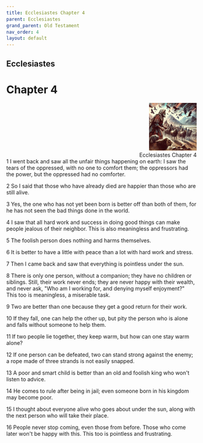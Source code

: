 ```yaml
---
title: Ecclesiastes Chapter 4
parent: Ecclesiastes
grand_parent: Old Testament
nav_order: 4
layout: default
---
```


## Ecclesiastes

# Chapter 4

<div style="clear: both; text-align: right;">
    <img src="/assets/Image/Ecclesiastes/500/4.jpg" alt="Ecclesiastes Chapter 4" class="chapter-image" style="max-width: 25%; height: auto;"/>
    <figcaption style="font-size: 14px;">Ecclesiastes Chapter 4</figcaption>
</div>
1 I went back and saw all the unfair things happening on earth: I saw the tears of the oppressed, with no one to comfort them; the oppressors had the power, but the oppressed had no comforter.

2 So I said that those who have already died are happier than those who are still alive.

3 Yes, the one who has not yet been born is better off than both of them, for he has not seen the bad things done in the world.

4 I saw that all hard work and success in doing good things can make people jealous of their neighbor. This is also meaningless and frustrating.

5 The foolish person does nothing and harms themselves.

6 It is better to have a little with peace than a lot with hard work and stress.

7 Then I came back and saw that everything is pointless under the sun.

8 There is only one person, without a companion; they have no children or siblings. Still, their work never ends; they are never happy with their wealth, and never ask, "Who am I working for, and denying myself enjoyment?" This too is meaningless, a miserable task.

9 Two are better than one because they get a good return for their work.

10 If they fall, one can help the other up, but pity the person who is alone and falls without someone to help them.

11 If two people lie together, they keep warm, but how can one stay warm alone?

12 If one person can be defeated, two can stand strong against the enemy; a rope made of three strands is not easily snapped.

13 A poor and smart child is better than an old and foolish king who won't listen to advice.

14 He comes to rule after being in jail; even someone born in his kingdom may become poor.

15 I thought about everyone alive who goes about under the sun, along with the next person who will take their place.

16 People never stop coming, even those from before. Those who come later won't be happy with this. This too is pointless and frustrating.


